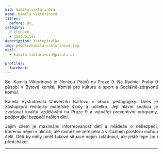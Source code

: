 ```yaml
---
uid: kamila.viktorinova
name: Kamila Viktorinová
titles:
  before: Bc.
category:
  - clenove
  - zastupitel
description: zastupitelka
img: people/kamila-viktorinova.jpg
mail:
  - kamila.viktorinova@pirati.cz
 
profiles:
  facebook: 
---
```

<p style='text-align: justify;'>Bc. Kamila Viktorinová je členkou Pirátů na Praze 9. Na Radnici Prahy 9 působí v Bytové komisi, Komisi pro kulturu a sport a Sociálně-zdravontí komisi.
</p><p style='text-align: justify;'>
Kamila vystudovala Univerzitu Karlovu v oboru pedagogiky. Dnes je zástupkyní ředitelky mateřské školy a učitelka. Její hlavní snahou je zvyšovat kvalitu vzdělávání na Praze 9 a vytvářet preventivní programy, podporující bezpečí našich dětí.
</p><p style='text-align: justify;'>
Jejím cílem je maximální informovanost dětí a mládeže o nebezpečí, kterému nejen v ulicích, ale rovněž ve veřejném a virtuálním prostoru mohou čelit. Děti by měly umět takové situace nejen zvládnout, ale ještě lépe jim i předcházet.</p>

---